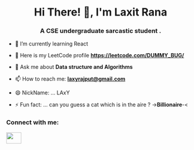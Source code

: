 <h1 align="center">Hi There! 👋, I'm Laxit Rana </h1>
<h3 align="center">A CSE undergraduate sarcastic student .</h3>



<!--
**Dummy-Bug/Dummy-Bug** is a ✨ _special_ ✨ repository because its `README.md` (this file) appears on your GitHub profile.

Here are some ideas to get you started:

-->

- 🔭 I’m currently learning React 

- 👯 Here is my LeetCode profile **https://leetcode.com/DUMMY_BUG/**


- 💬 Ask me about **Data structure and Algorithms**

- 📫 How to reach me: **laxyrajput@gmail.com**

- 😄 NickName: ... LAxY

- ⚡ Fun fact: ... can you guess a cat which is in the aire ?    ->**Billionaire**-<


<p align="left">
<h3 align="left">Connect with me:</h3>
<a href="https://www.linkedin.com/in/laxit/" target="blank"><img align="center" src="https://cdn.jsdelivr.net/npm/simple-icons@3.0.1/icons/linkedin.svg" height="30" width="40" /></a>
</p>

<!-- [![Top Langs](https://github-readme-stats.vercel.app/api/top-langs/?username=Dummy-Bug)](https://github.com/Dummy-Bug/github-readme-stats) -->

<!-- ![Anurag's github stats](https://github-readme-stats.vercel.app/api?username=Dummy-Bug) -->
